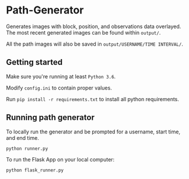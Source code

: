 # Path-Generator
Generates images with block, position, and observations data overlayed. The most recent generated images can be found within `output/`.

All the path images will also be saved in `output/USERNAME/TIME INTERVAL/`.

## Getting started
Make sure you're running at least `Python 3.6`.

Modify `config.ini` to contain proper values.

Run `pip install -r requirements.txt` to install all python requirements.

## Running path generator
To locally run the generator and be prompted for a username, start time, and end time.
```
python runner.py
```

To run the Flask App on your local computer:
```
python flask_runner.py
```